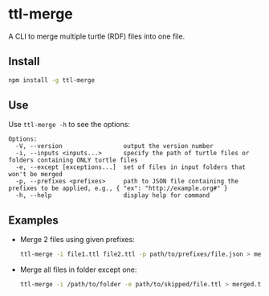 # ttl-merge

A CLI to merge multiple turtle (RDF) files into one file.

## Install

```bash
npm install -g ttl-merge
```

## Use

Use `ttl-merge -h` to see the options:

```
Options:
  -V, --version                 output the version number
  -i, --inputs <inputs...>      specify the path of turtle files or folders containing ONLY turtle files
  -e, --except [exceptions...]  set of files in input folders that won't be merged
  -p, --prefixes <prefixes>     path to JSON file containing the prefixes to be applied, e.g., { "ex": "http://example.org#" }
  -h, --help                    display help for command
```

## Examples

- Merge 2 files using given prefixes:  

  ```bash
  ttl-merge -i file1.ttl file2.ttl -p path/to/prefixes/file.json > merged.ttl
  ```

- Merge all files in folder except one:

  ```bash
  ttl-merge -i /path/to/folder -e path/to/skipped/file.ttl > merged.ttl
  ```

  
